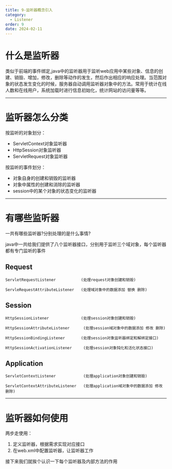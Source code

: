 ```yaml
---
title: 9-监听器概念引入
category:
  - Listener
order: 9
date: 2024-02-11
---
```


<!-- more -->

# 什么是监听器

类似于前端的事件绑定,java中的监听器用于监听web应用中某些对象、信息的创建、销毁、增加，修改，删除等动作的发生，然后作出相应的响应处理。当范围对象的状态发生变化的时候，服务器自动调用监听器对象中的方法。常用于统计在线人数和在线用户，系统加载时进行信息初始化，统计网站的访问量等等。

---

# 监听器怎么分类

按监听的对象划分：

- ServletContext对象监听器
- HttpSession对象监听器
- ServletRequest对象监听器

按监听的事件划分：

- 对象自身的创建和销毁的监听器
- 对象中属性的创建和消除的监听器
- session中的某个对象的状态变化的监听器

---

# 有哪些监听器

一共有哪些监听器?分别处理的是什么事情?

java中一共给我们提供了八个监听器接口，分别用于监听三个域对象，每个监听器都有专门监听的事件

## Request 

```
ServletRequestListener           (处理request对象创建和销毁)

ServleRequestAttributeListener   (处理域对象中的数据添加 替换 删除)
```

## Session

```
HttpSessionListener              (处理session对象创建和销毁)

HttpSessionAttributeListener      (处理session域对象中的数据添加 修改 删除)

HttpSessionBindingListener       (处理session对象监听器绑定和解绑定接口)

HttpSessionActivationListener     (处理session对象钝化和活化状态接口)
```

## Application 

```
ServletContextListener            (处理application对象创建和销毁)

ServletContextAttributeListener   (处理application域对象中的数据添加 修改 删除)
```

---

# 监听器如何使用

两步走使用：

1. 定义监听器，根据需求实现对应接口
2. 在web.xml中配置监听器，让监听器工作

接下来我们就挨个认识一下每个监听器及内部方法的作用